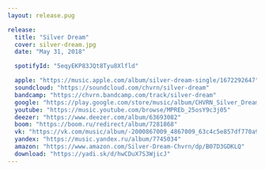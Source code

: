 ```yaml
---
layout: release.pug

release:
  title: "Silver Dream"
  cover: silver-dream.jpg
  date: "May 31, 2018"

  spotifyId: "5eqyEKP83JQt8Tyu8Xlfld"

  apple: "https://music.apple.com/album/silver-dream-single/1672292647"
  soundcloud: "https://soundcloud.com/chvrn/silver-dream"
  bandcamp: "https://chvrn.bandcamp.com/track/silver-dream"
  google: "https://play.google.com/store/music/album/CHVRN_Silver_Dream?id=Bn5wsi6japxfrz533ecwiv63pim"
  youtube: "https://music.youtube.com/browse/MPREb_25osY9c3j05"
  deezer: "https://www.deezer.com/album/63693082"
  boom: "https://boom.ru/redirect/album/7281868"
  vk: "https://vk.com/music/album/-2000867009_4867009_63c4c5e857df770a91"
  yandex: "https://music.yandex.ru/album/7745034"
  amazon: "https://www.amazon.com/Silver-Dream-Chvrn/dp/B07D3GDKLQ"
  download: "https://yadi.sk/d/hwCDuX7S3WjicJ"
---
```

